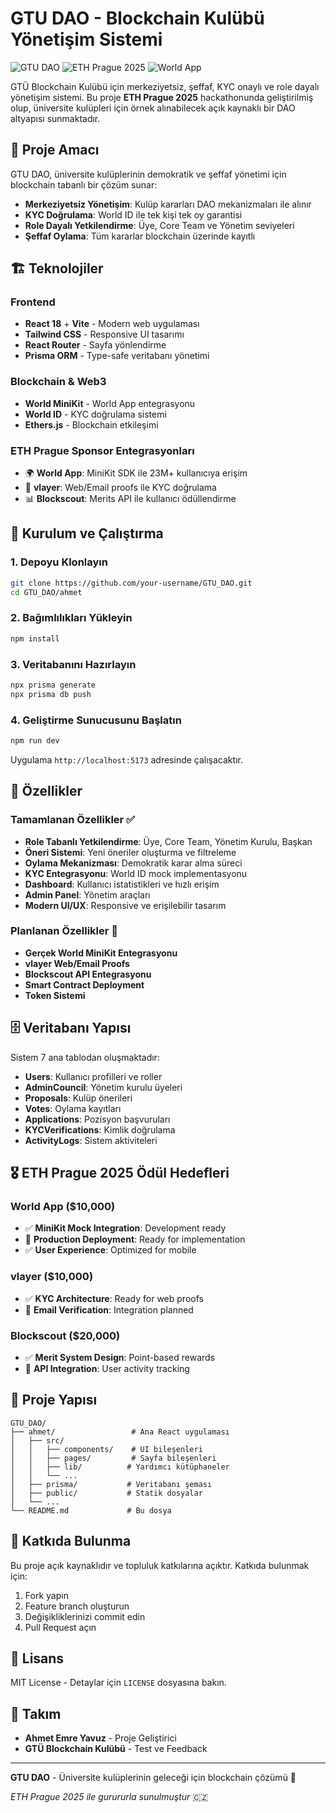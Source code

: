 # GTU DAO - Blockchain Kulübü Yönetişim Sistemi

![GTU DAO](https://img.shields.io/badge/GTU-DAO-blue) ![ETH Prague 2025](https://img.shields.io/badge/ETH_Prague-2025-purple) ![World App](https://img.shields.io/badge/World-App-green)

GTÜ Blockchain Kulübü için merkeziyetsiz, şeffaf, KYC onaylı ve role dayalı yönetişim sistemi. Bu proje **ETH Prague 2025** hackathonunda geliştirilmiş olup, üniversite kulüpleri için örnek alınabilecek açık kaynaklı bir DAO altyapısı sunmaktadır.

## 🎯 Proje Amacı

GTU DAO, üniversite kulüplerinin demokratik ve şeffaf yönetimi için blockchain tabanlı bir çözüm sunar:

- **Merkeziyetsiz Yönetişim**: Kulüp kararları DAO mekanizmaları ile alınır
- **KYC Doğrulama**: World ID ile tek kişi tek oy garantisi
- **Role Dayalı Yetkilendirme**: Üye, Core Team ve Yönetim seviyeleri
- **Şeffaf Oylama**: Tüm kararlar blockchain üzerinde kayıtlı

## 🏗️ Teknolojiler

### Frontend
- **React 18** + **Vite** - Modern web uygulaması
- **Tailwind CSS** - Responsive UI tasarımı
- **React Router** - Sayfa yönlendirme
- **Prisma ORM** - Type-safe veritabanı yönetimi

### Blockchain & Web3
- **World MiniKit** - World App entegrasyonu
- **World ID** - KYC doğrulama sistemi
- **Ethers.js** - Blockchain etkileşimi

### ETH Prague Sponsor Entegrasyonları
- 🌍 **World App**: MiniKit SDK ile 23M+ kullanıcıya erişim
- 🔗 **vlayer**: Web/Email proofs ile KYC doğrulama
- 📊 **Blockscout**: Merits API ile kullanıcı ödüllendirme

## 🚀 Kurulum ve Çalıştırma

### 1. Depoyu Klonlayın
```bash
git clone https://github.com/your-username/GTU_DAO.git
cd GTU_DAO/ahmet
```

### 2. Bağımlılıkları Yükleyin
```bash
npm install
```

### 3. Veritabanını Hazırlayın
```bash
npx prisma generate
npx prisma db push
```

### 4. Geliştirme Sunucusunu Başlatın
```bash
npm run dev
```

Uygulama `http://localhost:5173` adresinde çalışacaktır.

## 📱 Özellikler

### Tamamlanan Özellikler ✅
- **Role Tabanlı Yetkilendirme**: Üye, Core Team, Yönetim Kurulu, Başkan
- **Öneri Sistemi**: Yeni öneriler oluşturma ve filtreleme
- **Oylama Mekanizması**: Demokratik karar alma süreci
- **KYC Entegrasyonu**: World ID mock implementasyonu
- **Dashboard**: Kullanıcı istatistikleri ve hızlı erişim
- **Admin Panel**: Yönetim araçları
- **Modern UI/UX**: Responsive ve erişilebilir tasarım

### Planlanan Özellikler 🚧
- **Gerçek World MiniKit Entegrasyonu**
- **vlayer Web/Email Proofs**
- **Blockscout API Entegrasyonu**
- **Smart Contract Deployment**
- **Token Sistemi**

## 🗄️ Veritabanı Yapısı

Sistem 7 ana tablodan oluşmaktadır:
- **Users**: Kullanıcı profilleri ve roller
- **AdminCouncil**: Yönetim kurulu üyeleri
- **Proposals**: Kulüp önerileri
- **Votes**: Oylama kayıtları
- **Applications**: Pozisyon başvuruları
- **KYCVerifications**: Kimlik doğrulama
- **ActivityLogs**: Sistem aktiviteleri

## 🎖️ ETH Prague 2025 Ödül Hedefleri

### World App ($10,000)
- ✅ **MiniKit Mock Integration**: Development ready
- 🚧 **Production Deployment**: Ready for implementation
- ✅ **User Experience**: Optimized for mobile

### vlayer ($10,000)
- ✅ **KYC Architecture**: Ready for web proofs
- 🚧 **Email Verification**: Integration planned

### Blockscout ($20,000)
- ✅ **Merit System Design**: Point-based rewards
- 🚧 **API Integration**: User activity tracking

## 📁 Proje Yapısı

```
GTU_DAO/
├── ahmet/                 # Ana React uygulaması
│   ├── src/
│   │   ├── components/    # UI bileşenleri
│   │   ├── pages/         # Sayfa bileşenleri
│   │   ├── lib/          # Yardımcı kütüphaneler
│   │   └── ...
│   ├── prisma/           # Veritabanı şeması
│   ├── public/           # Statik dosyalar
│   └── ...
└── README.md             # Bu dosya
```

## 🤝 Katkıda Bulunma

Bu proje açık kaynaklıdır ve topluluk katkılarına açıktır. Katkıda bulunmak için:

1. Fork yapın
2. Feature branch oluşturun
3. Değişikliklerinizi commit edin
4. Pull Request açın

## 📄 Lisans

MIT License - Detaylar için `LICENSE` dosyasına bakın.

## 👥 Takım

- **Ahmet Emre Yavuz** - Proje Geliştirici
- **GTÜ Blockchain Kulübü** - Test ve Feedback

---

**GTU DAO** - Üniversite kulüplerinin geleceği için blockchain çözümü 🚀

*ETH Prague 2025 ile gurururla sunulmuştur* 🇨🇿 